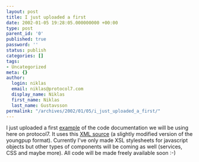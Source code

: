 ```yaml
---
layout: post
title: I just uploaded a first
date: 2002-01-05 19:28:05.000000000 +00:00
type: post
parent_id: '0'
published: true
password: ''
status: publish
categories: []
tags:
- Uncategorized
meta: {}
author:
  login: niklas
  email: niklas@protocol7.com
  display_name: Niklas
  first_name: Niklas
  last_name: Gustavsson
permalink: "/archives/2002/01/05/i_just_uploaded_a_first/"
---
```

I just uploaded a first [example](http://www.protocol7.com/default.asp?x=projdoc/p7_xmlrpc_svg) of the code documentation we will be using here on protocol7. It uses this [XML source](http://www.protocol7.com/default.asp?x=projdoc/p7_xmlrpc_svg&a=xml) (a slightly modified version of the youngpup format). Currently I've only made XSL stylesheets for javascript objects but other types of components will be coming as well (services, CSS and maybe more). All code will be made freely available soon :-)

